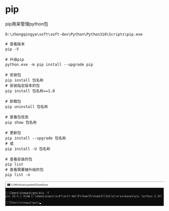 # pip

pip用来管理python包

`D:\zhengqingya\soft\soft-dev\Python\Python310\Scripts\pip.exe`

```shell
# 查看版本
pip -V

# 升级pip
python.exe -m pip install --upgrade pip

# 安装包
pip install 包名称
# 安装指定版本的包
pip install 包名称==1.0

# 卸载包
pip uninstall 包名称

# 查看包信息
pip show 包名称

# 更新包
pip install --upgrade 包名称
# 或
pip install -U 包名称

# 查看安装的包
pip list
# 查看需要被升级的包
pip list -o
```

![img.png](images/pip-v.png)
